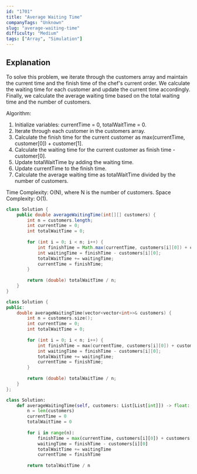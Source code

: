 ```yaml
---
id: "1701"
title: "Average Waiting Time"
companyTags: "Unknown"
slug: "average-waiting-time"
difficulty: "Medium"
tags: ["Array", "Simulation"]
---
```


## Explanation

To solve this problem, we iterate through the customers array and maintain the current time and the finish time of the chef's current order. We calculate the waiting time for each customer and update the current time accordingly. Finally, we calculate the average waiting time based on the total waiting time and the number of customers.

Algorithm:
1. Initialize variables: currentTime = 0, totalWaitTime = 0.
2. Iterate through each customer in the customers array.
3. Calculate the finish time for the current customer as max(currentTime, customer[0]) + customer[1].
4. Calculate the waiting time for the current customer as finish time - customer[0].
5. Update totalWaitTime by adding the waiting time.
6. Update currentTime to the finish time.
7. Calculate the average waiting time as totalWaitTime divided by the number of customers.

Time Complexity: O(N), where N is the number of customers.
Space Complexity: O(1).
```java
class Solution {
    public double averageWaitingTime(int[][] customers) {
        int n = customers.length;
        int currentTime = 0;
        int totalWaitTime = 0;
        
        for (int i = 0; i < n; i++) {
            int finishTime = Math.max(currentTime, customers[i][0]) + customers[i][1];
            int waitingTime = finishTime - customers[i][0];
            totalWaitTime += waitingTime;
            currentTime = finishTime;
        }
        
        return (double) totalWaitTime / n;
    }
}
```

```cpp
class Solution {
public:
    double averageWaitingTime(vector<vector<int>>& customers) {
        int n = customers.size();
        int currentTime = 0;
        int totalWaitTime = 0;
        
        for (int i = 0; i < n; i++) {
            int finishTime = max(currentTime, customers[i][0]) + customers[i][1];
            int waitingTime = finishTime - customers[i][0];
            totalWaitTime += waitingTime;
            currentTime = finishTime;
        }
        
        return (double) totalWaitTime / n;
    }
};
```

```python
class Solution:
    def averageWaitingTime(self, customers: List[List[int]]) -> float:
        n = len(customers)
        currentTime = 0
        totalWaitTime = 0
        
        for i in range(n):
            finishTime = max(currentTime, customers[i][0]) + customers[i][1]
            waitingTime = finishTime - customers[i][0]
            totalWaitTime += waitingTime
            currentTime = finishTime
        
        return totalWaitTime / n
```